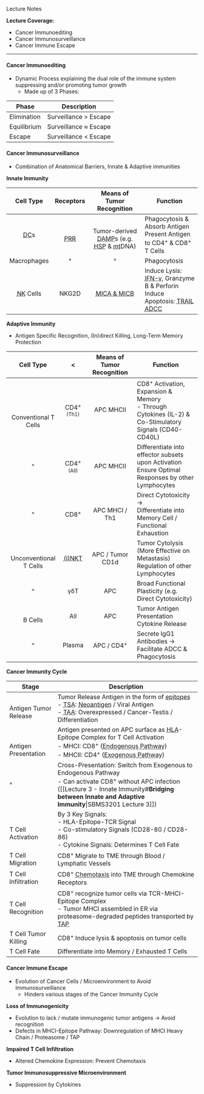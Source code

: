 Lecture Notes

**Lecture Coverage:**
- Cancer Immunoediting
- Cancer Immunosurveillance
- Cancer Immune Escape

---
#### **Cancer Immunoediting**
- Dynamic Process explaining the dual role of the immune system suppressing and/or promoting tumor growth
	- Made up of 3 Phases:

| Phase       | Description           |
| ----------- | --------------------- |
| Elimination | Surveillance > Escape |
| Equilibrium | Surveillance ≈ Escape |
| Escape      | Surveillance < Escape |


#### **Cancer Immunosurveillance**
- Combination of Anatomical Barriers, Innate & Adaptive immunities

**Innate Immunity**

|                    Cell Type                     |                         Receptors                          |                                                                            Means of Tumor Recognition                                                                            | Function                                                                                                                                                                                                                                                   |
| :----------------------------------------------: | :--------------------------------------------------------: | :------------------------------------------------------------------------------------------------------------------------------------------------------------------------------: | ---------------------------------------------------------------------------------------------------------------------------------------------------------------------------------------------------------------------------------------------------------- |
|     <abbr Title="Dendritic Cell">DC</abbr>s      | <br><abbr Title="Pattern Recognition Receptors">PRR</abbr> | <br>Tumor-derived <abbr Title="Damage-Associated Molecular Patterns">DAMP</abbr>s (e.g. <abbr Title="Heat Shock Proteins">HSP</abbr> & <abbr Title="Mitochondrial">mt</abbr>DNA) | Phagocytosis & Absorb Antigen<br>Present Antigen to CD4<sup>+</sup> & CD8<sup>+</sup> T Cells                                                                                                                                                              |
|                   Macrophages                    |                             ^                              |                                                                                        ^                                                                                         | Phagocytosis                                                                                                                                                                                                                                               |
| <br><abbr Title="Natural Killer">NK</abbr> Cells |                         <br>NKG2D                          |                                                  <br><abbr Title="MHC I Polypeptide-Related Sequence A & B">MICA & MICB</abbr>                                                   | Induce Lysis: <abbr Title="Interferon">IFN-γ</abbr>, Granzyme B & Perforin<br>Induce Apoptosis: <abbr Title="TNF (Tumor Necrosis Factor) Related Apoptosis-Inducing Ligand">TRAIL</abbr><br><abbr Title="Antibody Dependent Cell Cytotoxicity">ADCC</abbr> |

**Adaptive Immunity**
- Antigen Specific Recognition, (In)direct Killing, Long-Term Memory Protection

|            Cell Type             |                              <                               | Means of Tumor Recognition | Function                                                                                                           |
| :------------------------------: | :----------------------------------------------------------: | :------------------------: | ------------------------------------------------------------------------------------------------------------------ |
| <br><br><br>Conventional T Cells |         CD4<sup>+</sup><br><font size=2>(Th1)</font>         |         APC MHCII          | CD8<sup>+</sup> Activation, Expansion & Memory<br>- Through Cytokines (IL-2) & Co-Stimulatory Signals (CD40-CD40L) |
|                ^                 |         CD4<sup>+</sup><br><font size=2>(All)</font>         |         APC MHCII          | Differentiate into effector subsets upon Activation<br>Ensure Optimal Responses by other Lymphocytes               |
|                ^                 |                       CD8<sup>+</sup>                        |       APC MHCI / Th1       | Direct Cytotoxicity → <br>Differentiate into Memory Cell / Functional Exhaustion                                   |
|    <br>Unconventional T Cells    | <abbr Title="Invariant Natural Killer T Cells">(i)NKT</abbr> |      APC / Tumor CD1d      | Tumor Cytolysis (More Effective on Metastasis)<br>Regulation of other Lymphocytes                                  |
|                ^                 |                             γδT                              |            APC             | Broad Functional Plasticity (e.g. Direct Cytotoxicity)                                                             |
|           <br>B Cells            |                           All<br>                            |            APC             | Tumor Antigen Presentation<br>Cytokine Release                                                                     |
|                ^                 |                            Plasma                            |   APC / CD4<sup>+</sup>    | Secrete IgG1 Antibodies → Facilitate ADCC & Phagocytosis                                                           |

**Cancer Immunity Cycle**

| Stage                        | Description                                                                                                                                                                                                                                                                                                                                                                                     |
| ---------------------------- | ----------------------------------------------------------------------------------------------------------------------------------------------------------------------------------------------------------------------------------------------------------------------------------------------------------------------------------------------------------------------------------------------- |
| <br>Antigen Tumor Release    | Tumor Release Antigen in the form of <abbr Title="9-22 A.A. Long Antigenic Fragments">epitopes</abbr><br>- <abbr Title="Tumor Specific Antigen (Not normally present in human)">TSA</abbr>: <abbr Title="Mutated Antigen">Neoantigen</abbr> / Viral Antigen<br>- <abbr Title="Tumor Associated Antigen (Normally present in human)">TAA</abbr>: Overexpressed / Cancer-Testis / Differentiation |
| <br><br>Antigen Presentation | Antigen presented on APC surface as <abbr Title="Human Leukocyte Antigen, The MHC of Humans">HLA</abbr>-Epitope Complex for T Cell Activation<br>- MHCI: CD8<sup>+</sup> (<abbr Title="When APC is infected & can synthesize tumor antigen">Endogenous Pathway</abbr>)<br>- MHCII: CD4<sup>+</sup> (<abbr Title="APC endocytose & present tumor antigen">Exogenous Pathway</abbr>)              |
| ^                            | Cross-Presentation: Switch from Exogenous to Endogenous Pathway<br>- Can activate CD8<sup>+</sup> without APC infection ([[Lecture 3 - Innate Immunity#**Bridging between Innate and Adaptive Immunity**\|SBMS3201 Lecture 3]])                                                                                                                                                                 |
| <br>T Cell Activation        | By 3 Key Signals:<br>- HLA-Epitope-TCR Signal<br>- Co-stimulatory Signals (CD28-80 / CD28-86)<br>- Cytokine Signals: Determines T Cell Fate                                                                                                                                                                                                                                                     |
| T Cell Migration             | CD8<sup>+</sup> Migrate to TME through Blood / Lymphatic Vessels                                                                                                                                                                                                                                                                                                                                |
| T Cell Infiltration          | CD8<sup>+</sup> <abbr Title="Cell Migration in response to Chemical Stimuli">Chemotaxis</abbr> into TME through Chemokine Receptors                                                                                                                                                                                                                                                             |
| T Cell Recognition           | CD8<sup>+</sup> recognize tumor cells via TCR-MHCI-Epitope Complex<br>- Tumor MHCI assembled in ER via proteasome-degraded peptides transported by <abbr Title="Transporter Associated with Antigen Processing">TAP</abbr>                                                                                                                                                                      |
| T Cell Tumor Killing         | CD8<sup>+</sup> Induce lysis & apoptosis on tumor cells                                                                                                                                                                                                                                                                                                                                         |
| T Cell Fate                  | Differentiate into Memory / Exhausted T Cells                                                                                                                                                                                                                                                                                                                                                   |


#### **Cancer Immune Escape**
- Evolution of Cancer Cells / Microenvironment to Avoid Immunosurveillance
	- Hinders various stages of the Cancer Immunity Cycle

**Loss of Immunogenicity**
- Evolution to lack / mutate immunogenic tumor antigens → Avoid recognition
- Defects in MHCI-Epitope Pathway: Downregulation of MHCI Heavy Chain / Proteasome / TAP

**Impaired T Cell Infiltration**
- Altered Chemokine Expression: Prevent Chemotaxis

**Tumor Immunosuppressive Microenvironment**
- Suppression by Cytokines
